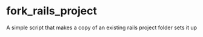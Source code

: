 fork_rails_project
==================

A simple script that makes a copy of an existing rails project folder sets it up